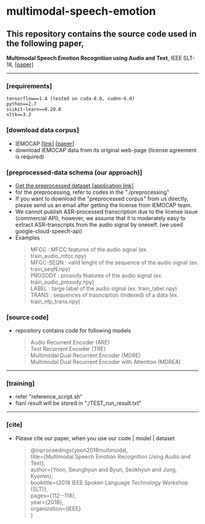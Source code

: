 # multimodal-speech-emotion


## This repository contains the source code used in the following paper,

**Multimodal Speech Emotion Recognition using Audio and Text**, IEEE SLT-18, <a href="https://arxiv.org/abs/1810.04635">[paper]</a>

----------

### [requirements]
	tensorflow==1.4 (tested on cuda-8.0, cudnn-6.0)
	python==2.7
	scikit-learn==0.20.0
	nltk==3.3


### [download data corpus]
- IEMOCAP <a href="https://sail.usc.edu/iemocap/">[link]</a>
<a href="https://link.springer.com/article/10.1007/s10579-008-9076-6">[paper]</a>
- download IEMOCAP data from its original web-page (license agreement is required)


### [preprocessed-data schema (our approach)]
- <a href="https://forms.gle/4qV4BgXDMz4UoYxe8">Get the preprocessed dataset [application link]</a>
- for the preprocessing, refer to codes in the "./preprocessing"
- If you want to download the "preprocessed corpus" from us directly, please send us an email after getting the license from IEMOCAP team.
- We cannot publish ASR-processed transcription due to the license issue (commercial API), however, we assume that it is moderately easy to extract ASR-transcripts from the audio signal by oneself. (we used google-cloud-speech-api)
- Examples
	> MFCC : MFCC features of the audio signal (ex. train_audio_mfcc.npy) <br>
	> MFCC-SEQN : valid lenght of the sequence of the audio signal (ex. train_seqN.npy)<br>
	> PROSODY : prosody features of the audio signal (ex. train_audio_prosody.npy) <br>
	> LABEL : targe label of the audio signal (ex. train_label.npy) <br> 
	> TRANS : sequences of trasnciption (indexed) of a data (ex. train_nlp_trans.npy) <br>


### [source code]
- repository contains code for following models
	 > Audio Recurrent Encoder (ARE) <br>
	 > Text Recurrent Encoder (TRE) <br>
	 > Multimodal Dual Recurrent Encoder (MDRE) <br>
	 > Multimodal Dual Recurrent Encoder with Attention (MDREA) <br>

----------

### [training]
- refer "reference_script.sh"
- fianl result will be stored in "./TEST_run_result.txt" <br>


----------


### [cite]
- Please cite our paper, when you use our code | model | dataset
  >   @inproceedings{yoon2018multimodal, <br>
  >   title={Multimodal Speech Emotion Recognition Using Audio and Text}, <br>
  >   author={Yoon, Seunghyun and Byun, Seokhyun and Jung, Kyomin}, <br>
  >  booktitle={2018 IEEE Spoken Language Technology Workshop (SLT)}, <br>
  >   pages={112--118}, <br>
  >   year={2018}, <br>
  >   organization={IEEE} <br>
  > }
